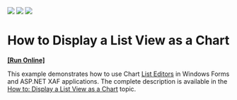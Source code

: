 <!-- default badges list -->
![](https://img.shields.io/endpoint?url=https://codecentral.devexpress.com/api/v1/VersionRange/128589637/10.2.9%2B)
[![](https://img.shields.io/badge/Open_in_DevExpress_Support_Center-FF7200?style=flat-square&logo=DevExpress&logoColor=white)](https://supportcenter.devexpress.com/ticket/details/E2840)
[![](https://img.shields.io/badge/📖_How_to_use_DevExpress_Examples-e9f6fc?style=flat-square)](https://docs.devexpress.com/GeneralInformation/403183)
<!-- default badges end -->
# How to Display a List View as a Chart
<!-- run online -->
**[[Run Online]](https://codecentral.devexpress.com/e2840)**
<!-- run online end -->


<p>This example demonstrates how to use Chart <a href="http://documentation.devexpress.com/#Xaf/CustomDocument3389"><u>List Editors</u></a> in Windows Forms and ASP.NET XAF applications. The complete description is available in the <a href="http://documentation.devexpress.com/#Xaf/CustomDocument3314"><u>How to: Display a List View as a Chart</u></a> topic.</p>

<br/>


